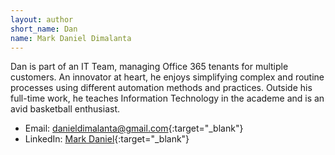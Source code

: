 ```yaml
---
layout: author
short_name: Dan
name: Mark Daniel Dimalanta
---
```


Dan is part of an IT Team, managing Office 365 tenants for multiple customers. An innovator at heart, he enjoys simplifying complex and routine processes using different automation methods and practices. Outside his full-time work, he teaches Information Technology in the academe and is an avid basketball enthusiast.

* Email: [danieldimalanta@gmail.com](mailto:danieldimalanta@gmail.com){:target="_blank"}
* LinkedIn: [Mark Daniel](https://www.linkedin.com/in/mark-daniel-dimalanta-4b899a109/){:target="_blank"}